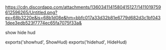 https://cdn.discordapp.com/attachments/1360341141580415127/1411019759612596265/Untitled.png?ex=68b3220e&is=68b1d08e&hm=bbfc017a33d32b81e6779d682d3c1bf0431dee3edb523f7774ec65fa7075f33a&


show hide hud

exports('showhud', ShowHud)
exports('hidehud', HideHud)
